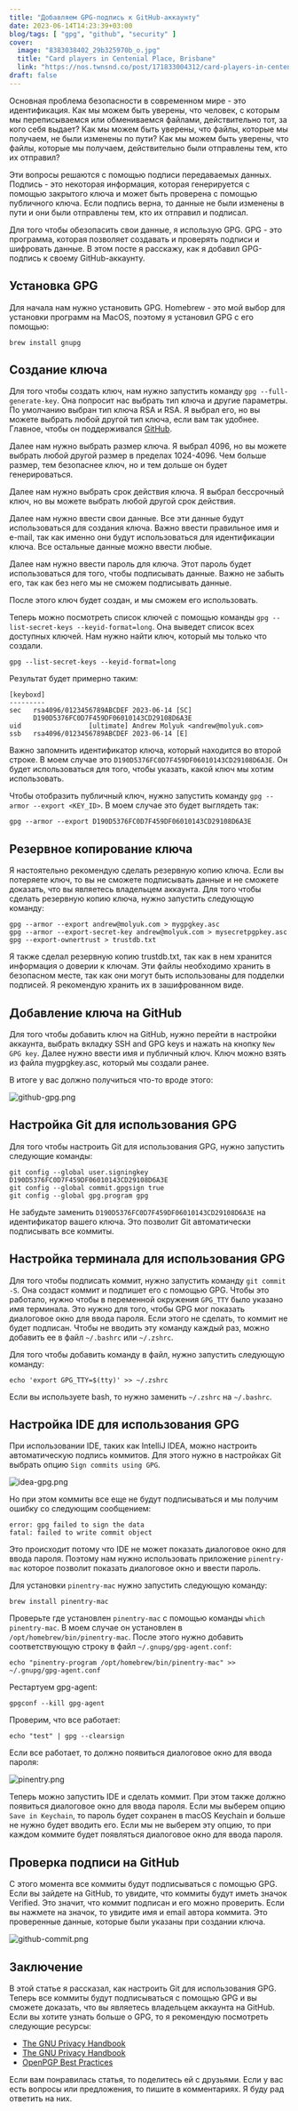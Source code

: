 ```yaml
---
title: "Добавляем GPG-подпись к GitHub-аккаунту"
date: 2023-06-14T14:23:39+03:00
blog/tags: [ "gpg", "github", "security" ]
cover:
  image: "8383038402_29b325970b_o.jpg"
  title: "Card players in Centenial Place, Brisbane"
  link: "https://nos.twnsnd.co/post/171833004312/card-players-in-centenial-place-brisbane"
draft: false
---
```


Основная проблема безопасности в современном мире - это идентификация. Как мы можем быть уверены, что человек, с которым
мы переписываемся или обмениваемся файлами, действительно тот, за кого себя выдает? Как мы можем быть уверены, что
файлы, которые мы получаем, не были изменены по пути? Как мы можем быть уверены, что файлы, которые мы получаем,
действительно были отправлены тем, кто их отправил?

Эти вопросы решаются с помощью подписи передаваемых данных. Подпись - это некоторая информация, которая генерируется с
помощью закрытого ключа и может быть проверена с помощью публичного ключа. Если подпись верна, то данные не были
изменены в пути и они были отправлены тем, кто их отправил и подписал.

Для того чтобы обезопасить свои данные, я использую GPG. GPG - это программа, которая позволяет создавать и проверять
подписи и шифровать данные. В этом посте я расскажу, как я добавил GPG-подпись к своему GitHub-аккаунту.

<!--more-->

## Установка GPG

Для начала нам нужно установить GPG. Homebrew - это мой выбор для установки программ на MacOS, поэтому я установил GPG с
его помощью:

```shell
brew install gnupg
```

## Создание ключа

Для того чтобы создать ключ, нам нужно запустить команду `gpg --full-generate-key`. Она попросит нас выбрать тип ключа и
другие параметры. По умолчанию выбран тип ключа RSA и RSA. Я выбрал его, но вы можете выбрать любой другой тип ключа,
если вам так удобнее. Главное, чтобы он
поддерживался [GitHub](https://docs.github.com/en/authentication/managing-commit-signature-verification/generating-a-new-gpg-key#supported-gpg-key-algorithms).

Далее нам нужно выбрать размер ключа. Я выбрал 4096, но вы можете выбрать любой другой размер в пределах 1024-4096. Чем
больше размер, тем безопаснее ключ, но и тем дольше он будет генерироваться.

Далее нам нужно выбрать срок действия ключа. Я выбрал бессрочный ключ, но вы можете выбрать любой другой срок действия.

Далее нам нужно ввести свои данные. Все эти данные будут использоваться для создания ключа. Важно ввести правильное имя
и e-mail, так как именно они будут использоваться для идентификации ключа. Все остальные данные можно ввести любые.

Далее нам нужно ввести пароль для ключа. Этот пароль будет использоваться для того, чтобы подписывать данные. Важно не
забыть его, так как без него мы не сможем подписывать данные.

После этого ключ будет создан, и мы сможем его использовать.

Теперь можно посмотреть список ключей с помощью команды `gpg --list-secret-keys --keyid-format=long`. Она выведет список
всех доступных ключей. Нам нужно найти ключ, который мы только что создали.

```shell
gpg --list-secret-keys --keyid-format=long
```

Результат будет примерно таким:

```shell
[keyboxd]
---------
sec   rsa4096/0123456789ABCDEF 2023-06-14 [SC]
      D190D5376FC0D7F459DF06010143CD29108D6A3E
uid                 [ultimate] Andrew Molyuk <andrew@molyuk.com>
ssb   rsa4096/0123456789ABCDEF 2023-06-14 [E]
```

Важно запомнить идентификатор ключа, который находится во второй строке. В моем случае
это `D190D5376FC0D7F459DF06010143CD29108D6A3E`. Он будет использоваться для того, чтобы указать, какой ключ мы хотим
использовать.

Чтобы отобразить публичный ключ, нужно запустить команду `gpg --armor --export <KEY_ID>`. В моем случае это будет
выглядеть так:

```shell
gpg --armor --export D190D5376FC0D7F459DF06010143CD29108D6A3E
```

## Резервное копирование ключа

Я настоятельно рекомендую сделать резервную копию ключа. Если вы потеряете ключ, то вы не сможете подписывать данные и
не сможете доказать, что вы являетесь владельцем аккаунта. Для того чтобы сделать резервную копию ключа, нужно запустить
следующую команду:

```shell
gpg --armor --export andrew@molyuk.com > mygpgkey.asc      
gpg --armor --export-secret-key andrew@molyuk.com > mysecretpgpkey.asc
gpg --export-ownertrust > trustdb.txt 
```

Я также сделал резервную копию trustdb.txt, так как в нем хранится информация о доверии к ключам. Эти файлы необходимо
хранить в безопасном месте, так как они могут быть использованы для подделки подписей. Я рекомендую хранить их в
зашифрованном виде.

## Добавление ключа на GitHub

Для того чтобы добавить ключ на GitHub, нужно перейти в настройки аккаунта, выбрать вкладку SSH and GPG keys и нажать на
кнопку `New GPG key`. Далее нужно ввести имя и публичный ключ. Ключ можно взять из файла mygpgkey.asc, который мы
создали ранее.

В итоге у вас должно получиться что-то вроде этого:

![github-gpg.png](github-gpg.png)

## Настройка Git для использования GPG

Для того чтобы настроить Git для использования GPG, нужно запустить следующие команды:

```shell
git config --global user.signingkey D190D5376FC0D7F459DF06010143CD29108D6A3E
git config --global commit.gpgsign true
git config --global gpg.program gpg
```

Не забудьте заменить `D190D5376FC0D7F459DF06010143CD29108D6A3E` на идентификатор вашего ключа. Это позволит Git
автоматически подписывать все коммиты.

## Настройка терминала для использования GPG

Для того чтобы подписать коммит, нужно запустить команду `git commit -S`. Она создаст коммит и подпишет его с помощью
GPG. Чтобы это работало, нужно чтобы в переменной окружения `GPG_TTY` было указано имя терминала. Это нужно для того,
чтобы GPG мог показать диалоговое окно для ввода пароля. Если этого не сделать, то коммит не будет подписан. Чтобы не
вводить эту команду каждый раз, можно добавить ее в файл `~/.bashrc` или `~/.zshrc`.

Для того чтобы добавить команду в файл, нужно запустить следующую команду:

```shell
echo 'export GPG_TTY=$(tty)' >> ~/.zshrc
```

Если вы используете bash, то нужно заменить `~/.zshrc` на `~/.bashrc`.

## Настройка IDE для использования GPG

При использовании IDE, таких как IntelliJ IDEA, можно настроить автоматическую подпись коммитов. Для этого нужно в
настройках Git выбрать опцию `Sign commits using GPG`.

![idea-gpg.png](idea-gpg.png)

Но при этом коммиты все еще не будут подписываться и мы получим ошибку со следующим сообщением:

```shell
error: gpg failed to sign the data
fatal: failed to write commit object
```

Это происходит потому что IDE не может показать диалоговое окно для ввода пароля. Поэтому нам нужно использовать
приложение `pinentry-mac` которое позволит показать диалоговое окно и ввести пароль.

Для установки `pinentry-mac` нужно запустить следующую команду:

```shell
brew install pinentry-mac
``` 

Проверьте где установлен `pinentry-mac` с помощью команды `which pinentry-mac`. В моем случае он установлен в
`/opt/homebrew/bin/pinentry-mac`. После этого нужно добавить соответствующую строку в файл `~/.gnupg/gpg-agent.conf`:

```shell
echo "pinentry-program /opt/homebrew/bin/pinentry-mac" >> ~/.gnupg/gpg-agent.conf
```

Рестартуем gpg-agent:

```shell
gpgconf --kill gpg-agent
```

Проверим, что все работает:

```shell
echo "test" | gpg --clearsign
```

Если все работает, то должно появиться диалоговое окно для ввода пароля:

![pinentry.png](pinentry.png) 

Теперь можно запустить IDE и сделать коммит. При этом также должно появиться диалоговое окно для ввода пароля. Если мы
выберем опцию `Save in Keychain`, то пароль будет сохранен в macOS Keychain и больше не нужно будет вводить его. Если мы
не выберем эту опцию, то при каждом коммите будет появляться диалоговое окно для ввода пароля.

## Проверка подписи на GitHub

С этого момента все коммиты будут подписываться с помощью GPG. Если вы зайдете на GitHub, то увидите, что коммиты будут
иметь значок Verified. Это значит, что коммит подписан и его можно проверить. Если вы нажмете на значок, то увидите имя
и email автора коммита. Это проверенные данные, которые были указаны при создании ключа.

![github-commit.png](github-commit.png)

## Заключение

В этой статье я рассказал, как настроить Git для использования GPG. Теперь все коммиты будут подписываться с помощью GPG
и вы сможете доказать, что вы являетесь владельцем аккаунта на GitHub. Если вы хотите узнать больше о GPG, то я
рекомендую посмотреть следующие ресурсы:

- [The GNU Privacy Handbook](https://www.gnupg.org/gph/en/manual.html)
- [The GNU Privacy Handbook](https://www.gnupg.org/gph/en/manual/x110.html)
- [OpenPGP Best Practices](https://riseup.net/en/security/message-security/openpgp/best-practices)

Если вам понравилась статья, то поделитесь ей с друзьями. Если у вас есть вопросы или предложения, то пишите в
комментариях. Я буду рад ответить на них.
